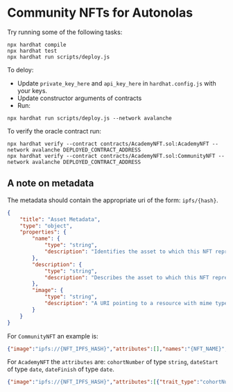 # Community NFTs for Autonolas

Try running some of the following tasks:

```shell
npx hardhat compile
npx hardhat test
npx hardhat run scripts/deploy.js
```

To deloy:

- Update `private_key_here` and `api_key_here` in `hardhat.config.js` with your keys.
- Update constructor arguments of contracts
- Run:

```
npx hardhat run scripts/deploy.js --network avalanche
```

To verify the oracle contract run:
``` shell
npx hardhat verify --contract contracts/AcademyNFT.sol:AcademyNFT --network avalanche DEPLOYED_CONTRACT_ADDRESS
npx hardhat verify --contract contracts/AcademyNFT.sol:CommunityNFT --network avalanche DEPLOYED_CONTRACT_ADDRESS
```

## A note on metadata

The metadata should contain the appropriate uri of the form: `ipfs/{hash}`.

```json
{
    "title": "Asset Metadata",
    "type": "object",
    "properties": {
        "name": {
            "type": "string",
            "description": "Identifies the asset to which this NFT represents"
        },
        "description": {
            "type": "string",
            "description": "Describes the asset to which this NFT represents"
        },
        "image": {
            "type": "string",
            "description": "A URI pointing to a resource with mime type image/* representing the asset to which this NFT represents. Consider making any images at a width between 320 and 1080 pixels and aspect ratio between 1.91:1 and 4:5 inclusive."
        }
    }
}
```

For `CommunityNFT` an example is:
```json
{"image":"ipfs://{NFT_IPFS_HASH}","attributes":[],"names":"{NFT_NAME}","description":"{NFT_DESCRIPTION}"}
```

For `AcademyNFT` the `attributes` are:
`cohortNumber` of type `string`, `dateStart` of type `date`, `dateFinish` of type `date`.
```json
{"image":"ipfs://{NFT_IPFS_HASH}","attributes":[{"trait_type":"cohortNumber","value":"{COHORT_NUMBER}"},{"trait_type":"dateStart","value":"{DATE_START}"},{"trait_type":"dateEnd","value":"{DATE_END}"}],"names":"{NFT_NAME}","description":"{NFT_DESCRIPTION}"}
```
